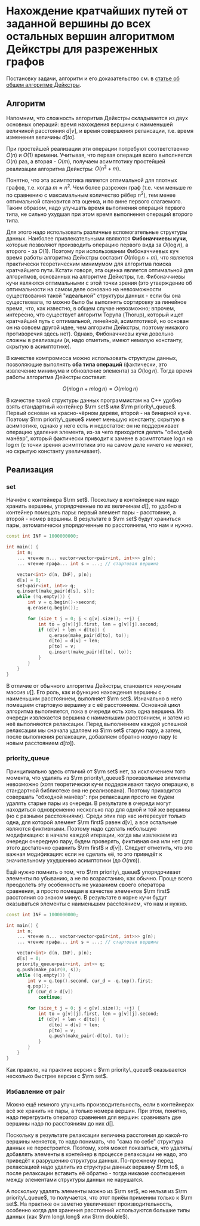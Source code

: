 # Нахождение кратчайших путей от заданной вершины до всех остальных вершин алгоритмом Дейкстры для разреженных графов

Постановку задачи, алгоритм и его доказательство см. в [статье об общем алгоритме Дейкстры](dijkstra).

## Алгоритм

Напомним, что сложность алгоритма Дейкстры складывается из двух основных операций: время нахождения вершины с наименьшей величиной расстояния $d[v]$, и время совершения релаксации, т.е. время изменения величины $d[to]$.

При простейшей реализации эти операции потребуют соответственно $O(n)$ и $O(1)$ времени. Учитывая, что первая операция всего выполняется $O(n)$ раз, а вторая - $O(m)$, получаем асимптотику простейшей реализации алгоритма Дейкстры: $O(n^2+m)$.

Понятно, что эта асимптотика является оптимальной для плотных графов, т.е. когда $m \approx n^2$. Чем более разрежен граф (т.е. чем меньше $m$ по сравнению с максимальным количество рёбер $n^2$), тем менее оптимальной становится эта оценка, и по вине первого слагаемого. Таким образом, надо улучшать время выполнения операций первого типа, не сильно ухудшая при этом время выполнения операций второго типа.

Для этого надо использовать различные вспомогательные структуры данных. Наиболее привлекательными являются **Фибоначчиевы кучи**, которые позволяют производить операцию первого вида за $O(\log n)$, а второго - за $O(1)$. Поэтому при использовании Фибоначчиевых куч время работы алгоритма Дейкстры составит $O(n \log n + m)$, что является практически теоретическим минимумом для алгоритма поиска кратчайшего пути. Кстати говоря, эта оценка является оптимальной для алгоритмов, основанных на алгоритме Дейкстры, т.е. Фибоначчиевы кучи являются оптимальными с этой точки зрения (это утверждение об оптимальности на самом деле основано на невозможности существования такой "идеальной" структуры данных - если бы она существовала, то можно было бы выполнять сортировку за линейное время, что, как известно, в общем случае невозможно; впрочем, интересно, что существует алгоритм Торупа (Thorup), который ищет кратчайший путь с оптимальной, линейной, асимптотикой, но основан он на совсем другой идее, чем алгоритм Дейкстры, поэтому никакого противоречия здесь нет). Однако, Фибоначчиевы кучи довольно сложны в реализации (и, надо отметить, имеют немалую константу, скрытую в асимптотике).

В качестве компромисса можно использовать структуры данных, позволяющие выполнять **оба типа операций** (фактически, это извлечение минимума и обновление элемента) за $O(\log n)$. Тогда время работы алгоритма Дейкстры составит:

$$
O(n \log n + m \log n) = O (m \log n)
$$

В качестве такой структуры данных программистам на C++ удобно взять стандартный контейнер $\rm set$ или $\rm priority\_queue$. Первый основан на красно-чёрном дереве, второй - на бинарной куче. Поэтому $\rm priority\_queue$ имеет меньшую константу, скрытую в асимпотике, однако у него есть и недостаток: он не поддерживает операцию удаления элемента, из-за чего приходится делать "обходной манёвр", который фактически приводит к замене в асимптотике $\log n$ на $\log m$ (с точки зрения асимптотики это на самом деле ничего не меняет, но скрытую константу увеличивает).

## Реализация

### set

Начнём с контейнера $\rm set$. Поскольку в контейнере нам надо хранить вершины, упорядоченные по их величинам $d[]$, то удобно в контейнер помещать пары: первый элемент пары - расстояние, а второй - номер вершины. В результате в $\rm set$ будут храниться пары, автоматически упорядоченные по расстояниям, что нам и нужно.

<!--- TODO: specify code snippet id -->
``` cpp
const int INF = 1000000000;

int main() {
    int n;
    ... чтение n... vector<vector<pair<int, int>>> g(n);
    ... чтение графа... int s = ...; // стартовая вершина

    vector<int> d(n, INF), p(n);
    d[s] = 0;
    set<pair<int, int>> q;
    q.insert(make_pair(d[s], s));
    while (!q.empty()) {
        int v = q.begin()->second;
        q.erase(q.begin());

        for (size_t j = 0; j < g[v].size(); ++j) {
            int to = g[v][j].first, len = g[v][j].second;
            if (d[v] + len < d[to]) {
                q.erase(make_pair(d[to], to));
                d[to] = d[v] + len;
                p[to] = v;
                q.insert(make_pair(d[to], to));
            }
        }
    }
}
```

В отличие от обычного алгоритма Дейкстры, становится ненужным массив $u[]$. Его роль, как и функцию нахождения вершины с наименьшим расстоянием, выполняет $\rm set$. Изначально в него помещаем стартовую вершину $s$ с её расстоянием. Основной цикл алгоритма выполняется, пока в очереди есть хоть одна вершина. Из очереди извлекается вершина с наименьшим расстоянием, и затем из неё выполняются релаксации. Перед выполнением каждой успешной релаксации мы сначала удаляем из $\rm set$ старую пару, а затем, после выполнения релаксации, добавляем обратно новую пару (с новым расстоянием $d[to]$).

### priority_queue

Принципиально здесь отличий от $\rm set$ нет, за исключением того момента, что удалять из $\rm priority\_queue$ произвольные элементы невозможно (хотя теоретически кучи поддерживают такую операцию, в стандартной библиотеке она не реализована). Поэтому приходится совершать "обходной манёвр": при релаксации просто не будем удалять старые пары из очереди. В результате в очереди могут находиться одновременно несколько пар для одной и той же вершины (но с разными расстояниями). Среди этих пар нас интересует только одна, для которой элемент $\rm first$ равен $d[v]$, а все остальные являются фиктивными. Поэтому надо сделать небольшую модификацию: в начале каждой итерации, когда мы извлекаем из очереди очередную пару, будем проверять, фиктивная она или нет (для этого достаточно сравнить $\rm first$ и $d[v]$). Следует отметить, что это важная модификация: если не сделать её, то это приведёт к значительному ухудшению асимптотики (до $O(nm)$).

Ещё нужно помнить о том, что $\rm priority\_queue$ упорядочивает элементы по убыванию, а не по возрастанию, как обычно. Проще всего преодолеть эту особенность не указанием своего оператора сравнения, а просто помещая в качестве элементов $\rm first$ расстояния со знаком минус. В результате в корне кучи будут оказываться элементы с наименьшим расстоянием, что нам и нужно.

<!--- TODO: specify code snippet id -->
``` cpp
const int INF = 1000000000;

int main() {
    int n;
    ... чтение n... vector<vector<pair<int, int>>> g(n);
    ... чтение графа... int s = ...; // стартовая вершина

    vector<int> d(n, INF), p(n);
    d[s] = 0;
    priority_queue<pair<int, int>> q;
    q.push(make_pair(0, s));
    while (!q.empty()) {
        int v = q.top().second, cur_d = -q.top().first;
        q.pop();
        if (cur_d > d[v])
            continue;

        for (size_t j = 0; j < g[v].size(); ++j) {
            int to = g[v][j].first, len = g[v][j].second;
            if (d[v] + len < d[to]) {
                d[to] = d[v] + len;
                p[to] = v;
                q.push(make_pair(-d[to], to));
            }
        }
    }
}
```

Как правило, на практике версия с $\rm priority\_queue$ оказывается несколько быстрее версии с $\rm set$.

### Избавление от pair

Можно ещё немного улучшить производительность, если в контейнерах всё же хранить не пары, а только номера вершин. При этом, понятно, надо перегрузить оператор сравнения для вершин: сравнивать две вершины надо по расстояниям до них $d[]$.

Поскольку в результате релаксации величина расстояния до какой-то вершины меняется, то надо понимать, что "сама по себе" структура данных не перестроится. Поэтому, хотя может показаться, что удалять/добавлять элементы в контейнер в процессе релаксации не надо, это приведёт к разрушению структуры данных. По-прежнему перед релаксацией надо удалить из структуры данных вершину $\rm to$, а после релаксации вставить её обратно - тогда никакие соотношения между элементами структуры данных не нарушатся.

А поскольку удалять элементы можно из $\rm set$, но нельзя из $\rm priority\_queue$, то получается, что этот приём применим только к $\rm set$. На практике он заметно увеличивает производительность, особенно когда для хранения расстояний используются большие типы данных (как $\rm long\ long$ или $\rm double$).
